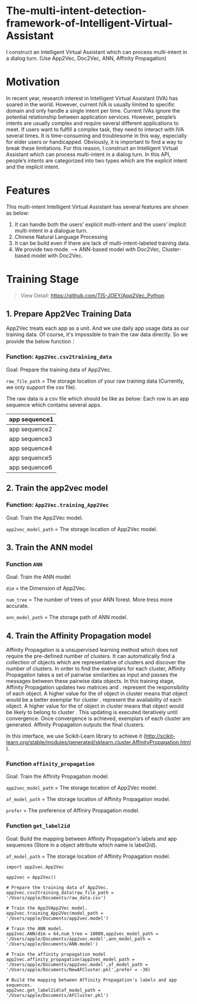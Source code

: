 # The-multi-intent-detection-framework-of-Intelligent-Virtual-Assistant
I construct an Intelligent Virtual Assistant which can process multi-intent in a dialog turn. (Use App2Vec, Doc2Vec, ANN, Affinity Propagation)

# Motivation
In recent year, research interest in Intelligent Virtual Assistant (IVA) has soared in the world. However, current IVA is usually limited to specific domain and only handle a single intent per time. Current IVAs ignore the potential relationship between application services. 
However, people’s intents are usually complex and require several different applications to meet.
If users want to fulfill a complex task, they need to interact with IVA several times. It is time-consuming and troublesome in this way, especially for elder users or handicapped.
Obviously, it is important to find a way to break these limitations.
For this reason, I construct an Intelligent Virtual Assistant which can process multi-intent in a dialog turn. In this API, people’s intents are categorized into two types which are the explicit intent and the implicit intent.

# Features
This multi-intent Intelligent Virtual Assistant has several features are shown as below:
1. It can handle both the users’ explicit multi-intent and the users’ implicit multi-intent in a dialogue turn.
2. Chinese Natural Language Processing
3. It can be build even if there are lack of multi-intent-labeled training data.
4. We provide two mode. --> ANN-based model with Doc2Vec, Cluster-based model with Doc2Vec.

# Training Stage
> View Detail: https://github.com/TIS-JOEY/App2Vec_Python

## 1. Prepare App2Vec Training Data
App2Vec treats each app as a unit. And we use daily app usage data as our training data.
Of course, it's impossible to train the raw data directly.
So we provide the below function：

### Function: `App2Vec.csv2training_data`

Goal: Prepare the training data of App2Vec.

`raw_file_path` = The storage location of your raw training data (Currently, we only support the csv file).

The raw data is a csv file which should be like as below:
Each row is an app sequence which contains several apps.

| app sequence1 |
| --- |
| app sequence2 |
| app sequence3 |
| app sequence4 |
| app sequence5 |
| app sequence6 |

## 2. Train the app2vec model

### Function: `App2Vec.training_App2Vec`

Goal: Train the App2Vec model.

`app2vec_model_path` = The storage location of App2Vec model.

## 3. Train the ANN model

### Function `ANN`

Goal: Train the ANN model

`dim` = the Dimension of App2Vec.

`num_tree` = The number of trees of your ANN forest. More tress more accurate.

`ann_model_path` = The storage path of ANN model.

## 4. Train the Affinity Propagation model

Affinity Propagation is a unsupervised learning method which does not require the pre-defined number of clusters. It can automatically find a collection of objects which are representative of clusters and discover the number of clusters. In order to find the exemplars for each cluster, Affinity Propagation takes a set of pairwise similarities as input and passes the messages between these pairwise data objects. In this training stage, Affinity Propagation updates two matrices  and .  represent the responsibility of each object. A higher value for the  of object in cluster  means that object would be a better exemplar for cluster .  represent the availability of each object. A higher value for the  of object in cluster  means that object would be likely to belong to cluster . This updating is executed iteratively until convergence. Once convergence is achieved, exemplars of each cluster are generated. Affinity Propagation outputs the final clusters.

In this interface, we use  Scikit-Learn library to achieve it (http://scikit-learn.org/stable/modules/generated/sklearn.cluster.AffinityPropagation.html).

### Function `affinity_propagation`

Goal: Train the Affinity Propagation model.

`app2vec_model_path` = The storage location of App2Vec model.

`af_model_path` = The storage location of Affinity Propagation model.

`prefer` = The preference of Affiniry Propagation model.

### Function `get_label2id`

Goal: Build the mapping between Affinity Propagation's labels and app sequences (Store in a object attribute which name is label2id).

`af_model_path` = The storage location of Affinity Propagation model.

```text
import app2vec.App2Vec

app2vec = App2Vec()

# Prepare the training data of App2Vec.
app2vec.csv2training_data(raw_file_path = '/Users/apple/Documents/raw_data.csv')

# Train the App2VApp2Vec model.
app2vec.training_App2Vec(model_path = '/Users/apple/Documents/app2vec.model')

# Train the ANN model.
app2vec.ANN(dim = 64,num_tree = 10000,app2vec_model_path = '/Users/apple/Documents/app2vec.model',ann_model_path = '/Users/apple/Documents/ANN.model')

# Train the affinity propagation model
app2vec.affinity_propagation(app2vec_model_path = '/Users/apple/Documents/app2vec.model',af_model_path = '/Users/apple/Documents/NewAFCluster.pkl',prefer = -30)

# Build the mapping between Affinity Propagation's labels and app sequences.
app2vec.get_label2id(af_model_path = '/Users/apple/Documents/AFCluster.pkl')
```
